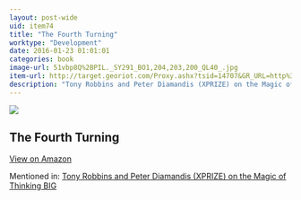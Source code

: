 ```yaml
---
layout: post-wide
uid: item74
title: "The Fourth Turning"
worktype: "Development"
date: 2016-01-23 01:01:01
categories: book
image-url: 51vbp8Q%2BPIL._SY291_BO1,204,203,200_QL40_.jpg
item-url: http://target.georiot.com/Proxy.ashx?tsid=14707&GR_URL=http%3A%2F%2Fwww.amazon.com%2FFourth-Turning-American-Prophecy-Rendezvous%2Fdp%2F0767900464%2F
description: "Tony Robbins and Peter Diamandis (XPRIZE) on the Magic of Thinking BIG"
---
```

<a href="http://target.georiot.com/Proxy.ashx?tsid=14707&GR_URL=http%3A%2F%2Fwww.amazon.com%2FFourth-Turning-American-Prophecy-Rendezvous%2Fdp%2F0767900464%2F" target="blank"><img src="../../../../img/thumbs/51vbp8Q%2BPIL._SY291_BO1,204,203,200_QL40_.jpg" class="prod-img"></a>
<h2>The Fourth Turning</h2>
<p><a class="btn btn-primary" href="http://target.georiot.com/Proxy.ashx?tsid=14707&GR_URL=http%3A%2F%2Fwww.amazon.com%2FFourth-Turning-American-Prophecy-Rendezvous%2Fdp%2F0767900464%2F" target="blank">View on Amazon</a><p>
<p>Mentioned in: <a href="http://fourhourworkweek.com/2014/10/07/global-learning-xprize/" target="blank">Tony Robbins and Peter Diamandis (XPRIZE) on the Magic of Thinking BIG</a></p>
